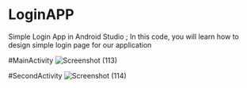 # LoginAPP

Simple Login App in Android Studio ;
In this code, you will learn how to design simple login page for our application

#MainActivity
![Screenshot (113)](https://github.com/awaisiftikhar90/ChatBot/assets/43185991/cfafbde7-8f16-4851-8682-8af3b00d2594)

#SecondActivity
![Screenshot (114)](https://github.com/awaisiftikhar90/ChatBot/assets/43185991/d81e9494-0bb6-4817-873e-b340c14074a2)
